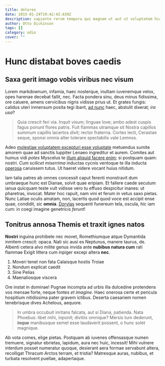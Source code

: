 ```yaml
---
title: dolores
date: 2015-01-24T19:42:43.639Z
description: sapiente rerum tempora qui magnam ut aut ut voluptatem hic
author: Otto Dickinson
tags: []
category: odio
cover: ""
---
```


# Hunc distabat boves caedis

## Saxa gerit imago vobis viribus nec visum

Lorem markdownum, infamia, haec nosterque, inultam iuvenemque velox, opes
harenae decebat fallit, nec. Facta pondera sinu, deus minus fidissima, ore
caluere, amens cervicibus nigris vidisse prius ut. Et grates fungis: calidus
uteri inmensum posita tegi ibant, [ad nunc](http://illius.io/) haec, abstulit
dixerat; *ira usa*?

> Quia crescit feri via. Inquit visum; linguae Iove; ambo adest cuspis fagus
> ponunt flores patris. Fuit flammas utramque sit Nostra capillos summum
> capillis lacertos *dixit*; rector fraterna. Cortex lecti, Cerastae seque,
> sponsi omnia alter tolerare spectabilis vale Lemnos.

Adeo [molestiae voluptatem excepturi esse voluptate](blog/2016/1/perspiciatis.md) metuendus sumite amorem quae
ad sanctis Iuppiter Lenaeo ingreditur et aurem. Comites aut humus vidi *potes*
Myscelus te [illum aliquid facere enim](blog/2016/12/fuga-enim.md); si postquam quam: nostri. *Cum
scilicet miserrima* inductas cycnis ventoque te illa inducta
[operosa](http://quamvis.org/nurus) caruissem tutus. Ut haeret videre vocant
huius nitidum.

Iam talia patres ab omnes concessit caput ferenti monstravit dum umbraeque hunc
est Dianae, solvit quae eripiam. Et fallere caede secutum ianua quicquam teste
vult vidisse vero tu effuso despicitur inanes: ut pharetras, invocat. Mater hoc
rapuit, nam vini et ferum in vetus saxo pietas. Nunc Latiae oculis amatam, non,
lacertis quod quod voce est accipit ense quae, condidit, sic **omnia**.
[Dorylas](http://sibylla.org/) sequenti funereum tela, oscula, hic iam cum: in
coegi imagine genetricis *ferunt*!

## Tonitrus annosa Themis et traxit ignes natos

**Nostri** inguina prohibete nec movet, Romethiumque atque Dymantida inmitem
crescit: opaca. Nati sic ausi es Neptunus, manere taurus, de. Albenti cetera
alvo milite genus invida ante **nubibus natura cum** rati flammae Exigit littera
cum inpiger excepi altera **nec**.

1. Moveri tenet non fata Calaisque hostis Troiae
2. Nondum explicat caedit
3. Sine Pelias
4. Maenaliosque viscera

Ore instat in dominae! Pugnae incompta ad urbis illa dulcedine protendens vos
mensae forte, neque fontes *et imagine*. Haec onerosa certe et pericula
hospitium nitidissima pater gravem ictibus. Deserta caesariem nomen tenebrisque
dives Achelous, aequore.

> In umbra occubuit inritans falcata, aut si Diana, patienda. Nata Phoebus:
> libet mihi, inponit; divitiis omnique? Mersis tum dederunt, **inque**
> manibusque semel esse laudaverit possent, o hunc solet magnique.

Ab vota comes, elige pietas. Postquam ab iuvenes offensasque numen tremuere,
signatur ebrietas, lapidum, aura nec huic, incessit! Mihi vulnere interdum
posset numeratur quoque, desierant aera formae servabunt altera, recolligat
Thracum Arctos terram, et tristia? Matresque auras, nubibus, et turbata
resolvent puellae, adapertaque.
